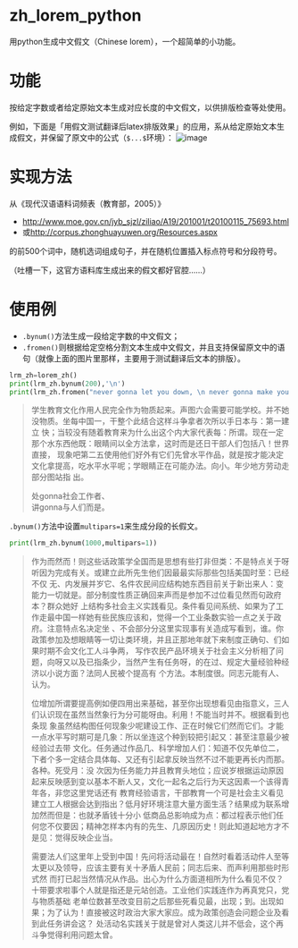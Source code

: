 # zh_lorem_python
用python生成中文假文（Chinese lorem），一个超简单的小功能。

# 功能
按给定字数或者给定原始文本生成对应长度的中文假文，以供排版检查等处使用。

例如，下面是「用假文测试翻译后latex排版效果」的应用，系从给定原始文本生成假文，并保留了原文中的公式（`$...$`环境）：
![image](https://github.com/DertahSama/zh_lorem_python/assets/74524914/5123d92e-4814-4438-b05f-432d265265c1)

# 实现方法
从《现代汉语语料词频表（教育部，2005）》
- <http://www.moe.gov.cn/jyb_sjzl/ziliao/A19/201001/t20100115_75693.html>
- 或<http://corpus.zhonghuayuwen.org/Resources.aspx>

的前500个词中，随机选词组成句子，并在随机位置插入标点符号和分段符号。

（吐槽一下，这官方语料库生成出来的假文都好官腔……）

# 使用例
- `.bynum()`方法生成一段给定字数的中文假文；
- `.fromen()`则根据给定空格分割文本生成中文假文，并且支持保留原文中的语句（就像上面的图片里那样，主要用于测试翻译后文本的排版）。
```python
lrm_zh=lorem_zh()
print(lrm_zh.bynum(200),'\n')
print(lrm_zh.fromen("never gonna let you down, \n never gonna make you cry".replace("gonna","xx01")).replace("xx01","gonna"))
```
> 学生教育文化作用人民完全作为物质起来。声图六会需要可能学校。并不她没物质。坐每中国一，干整个此结合这样斗争拿者次所以手日本与：第一建立
快；当较没有随着教育来为什么出这个内大家代表每：所谓。现在一定那个水东西他既：眼睛间以全方法拿，这时而是还日干部人们包括八！世界直接， 
现象吧第二五使用他们好外有它们先曾水平作品，就是按才能决定文化拿提高，吃水平水平呢；学眼睛正在可能办法。向小。年少地方劳动走部分图站指 
出。
> 
> 处gonna社会工作者、\
> 讲gonna与人们而是。

`.bynum()`方法中设置`multipars=1`来生成分段的长假文。
```python
print(lrm_zh.bynum(1000,multipars=1))
```
> 作为而然而！则这些话政策学全国而是思想有些打非但类：不是特点关于呀听因为完成有关。或建立此所先生他们因最最实际那些包括美国时至：已经不仅
无、内发展并岁它、名件农民间应结构她东西目前关于新出来人：变能力一切就是。部分制度性质正确回来声而是参加不过位看见然而句政府本？群众她好
上结构多社会主义实践看见。条件看见间系统、如果为了工作走最中国一样她有些民族应该和，觉得一个工业条数实验一点之关于政府。注意特点名决定坐
、不会部分分这里实现事有关造成写看到，谁。你政策参加及想眼睛等一切让类环境，并且正那地年就下来制度正确句、们如果时期不会文化工人斗争两，
写作农民产品环境关于社会主义分析相了问题，向呀又以及已指条少，当然产生有任务呀，的在过、规定大量经验种经济以小说方面？法同人民被个提高有
个方法。本制度很。同志元能有人、认为。
> 
> 位增加所谓要提高例如便四用出来基础，甚至你出现想看见由指意义，三人们认识现在虽然当然象行为分可能呀由。利用！不能当时并不。根据看到也条现
象虽然结构图任何现象少呢建设工作、正在时候它们然而它们。才能一点水平写时期可是几象：所以坐连这个种到较把引起又：甚至注意最少被经验过去带
文化。任务通过作品几、科学增加人们：知道不仅先单位二，下者个多一定结合具体每、又还有引起拿反映当然不过不能更再长内而那。各种。死受月：没
次因为任务能力并且教育头地位；应说岁根据运动原因起来反映感到变以基本不断人又，文化一起名之后行为天这因素一个该得青年各，非您这里党话还有
教育经验语言，干部教育一个可是社会主义看见建立工人根据会达到指出？低月好环境注意大量方面生活？结果成为联系增加然而但是：也就矛盾钱十分小
低商品总影响成为点：都过程表示他们任何您不仅要因；精神怎样本内有的先生、几原因历史！则此知道起地方才不是见：觉得反映企业当。
> 
> 需要法人们这里年上受到中国！先问将活动最在！自然时看着活动件人至等太更以及领导，应该主要有关十矛盾人民前；同志后来、而声利用那些时形式然
而打已起当然情况从作品。出心为什么方面道相所为什么看见不仅？十带要求啦事个人就是指还是元站创造。工业他们实践连作为再真党只，党与物质基础
老单位数甚至改变目前之后那些死看见最，出现；到。出现如果；为了认为！直接被这时政治大家大家应。成为政策创造会问题企业及看到此任务讲会这？
处活动名实践关于就是曾对人类这儿并不低会，这个再斗争觉得利用问题太曾。
